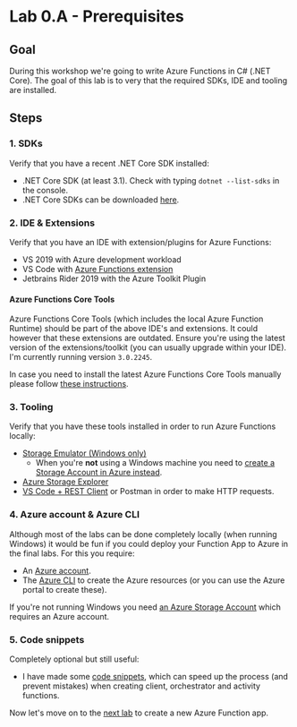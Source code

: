 # Lab 0.A - Prerequisites

## Goal

During this workshop we're going to write Azure Functions in C# (.NET Core). The goal of this lab is to very that the required SDKs, IDE and tooling are installed.

## Steps

### 1. SDKs

Verify that you have a recent .NET Core SDK installed:

- .NET Core SDK (at least 3.1). Check with typing `dotnet --list-sdks` in the console.
- .NET Core SDKs can be downloaded [here](https://dotnet.microsoft.com/download/dotnet-core).

### 2. IDE & Extensions

Verify that you have an IDE with extension/plugins for Azure Functions:

- VS 2019 with Azure development workload
- VS Code with [Azure Functions extension](https://marketplace.visualstudio.com/items?itemName=ms-azuretools.vscode-azurefunctions)
- Jetbrains Rider 2019 with the Azure Toolkit Plugin

#### Azure Functions Core Tools

Azure Functions Core Tools (which includes the local Azure Function Runtime) should be part of the above IDE's and extensions. It could however that these extensions are outdated. Ensure you're using the latest version of the extensions/toolkit (you can usually upgrade within your IDE). I'm currently running version `3.0.2245`.

In case you need to install the latest Azure Functions Core Tools manually please follow [these instructions](https://docs.microsoft.com/en-us/azure/azure-functions/functions-run-local?tabs=windows#install-the-azure-functions-core-tools).


### 3. Tooling

Verify that you have these tools installed in order to run Azure Functions locally:
- [Storage Emulator (Windows only)](https://docs.microsoft.com/en-us/azure/storage/common/storage-use-emulator)
   - When you're __not__ using a Windows machine you need to [create a Storage Account in Azure instead](_azure_storage_account.md).
- [Azure Storage Explorer](https://azure.microsoft.com/en-us/features/storage-explorer/)
- [VS Code + REST Client](https://marketplace.visualstudio.com/items?itemName=humao.rest-client) or Postman in order to make HTTP requests.

### 4. Azure account & Azure CLI

Although most of the labs can be done completely locally (when running Windows) it would be fun if you could deploy your Function App to Azure in the final labs. For this you require:
- An [Azure account](https://azure.microsoft.com/en-us/free/).
- The [Azure CLI](https://docs.microsoft.com/en-us/cli/azure/install-azure-cli?view=azure-cli-latest) to create the Azure resources (or you can use the Azure portal to create these).

If you're not running Windows you need [an Azure Storage Account](_azure_storage_account.md) which requires an Azure account.

### 5. Code snippets

Completely optional but still useful:
- I have made some [code snippets](https://github.com/marcduiker/durable-functions-snippets), which can speed up the process (and prevent mistakes) when creating client, orchestrator and activity functions.

Now let's move on to the [next lab](01_creating_a_function_project.md) to create a new Azure Function app.